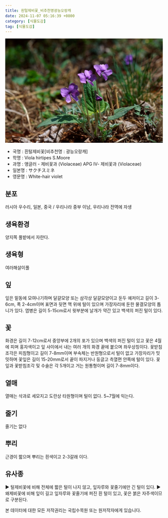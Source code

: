 ```yaml
---
title: 흰털제비꽃_비추천명광능오랑캐
date: 2024-11-07 05:16:39 +0800
category: [식물도감]
tag: [식물도감]
---
```




![흰털제비꽃[비추천명 : 광능오랑캐]](/assets/img/fileUpload/plants/basic/Violaceae/Viola/13560/13560_1_th2.jpg)
- 국명 : 흰털제비꽃[비추천명 : 광능오랑캐]
- 학명 : Viola hirtipes S.Moore
- 과명 : 앵글러 - 제비꽃과 (Violaceae) APG Ⅳ- 제비꽃과 (Violaceae)
- 일본명 : サクチスミネ
- 영문명 : White-hair violet


## 분포
러시아 우수리, 일본, 중국 / 우리나라 중부 이남, 우리나라 전역에 자생
## 생육환경
양지쪽 풀밭에서 자란다.
## 생육형
여러해살이풀 
## 잎
잎은 밑동에 모여나기하며 달걀모양 또는 삼각상 달걀모양이고 둔두 예저이고 길이 3-6cm, 폭 2-4cm이며 표면과 뒷면 맥 위에 털이 있으며 가장자리에 둔한 물결모양의 톱니가 있다. 엽병은 길이 5-15cm로서 윗부분에 날개가 약간 있고 백색의 퍼진 털이 있다.
## 꽃
화경은 길이 7-12cm로서 중앙부에 2개의 포가 있으며 백색의 퍼진 털이 있고 꽃은 4월에 피며 홍자색이고 잎 사이에서 내는 여러 개의 화경 끝에 붙으며 좌우상칭이다. 꽃받침조각은 피침형이고 길이 7-8mm이며 부속체는 반원형으로서 털이 없고 가장자리가 밋밋하며 꽃잎은 길이 15-20mm로서 끝이 파지거나 둥글고 측열편 안쪽에 털이 있다.  꽃잎과 꽃받침조각 및 수술은 각 5개이고 거는 원통형이며 길이 7-8mm이다.
## 열매
열매는 삭과로 세모지고 도란상 타원형이며 털이 없다. 5~7월에 익는다. 
## 줄기
줄기는 없다
## 뿌리
근경이 짧으며 뿌리는 흰색이고 2-3갈래 이다.
## 유사종
▶ 털제비꽃에 비해 전체에 짧은 털이 나지 않고, 잎자루와 꽃줄기에만 긴 털이 있다.
▶ 왜제비꽃에 비해 잎이 길고 잎자루와 꽃줄기에 퍼진 흰 털이 있고, 꽃은 붉은 자주색이므로 구분된다. 






본 데이터에 대한 모든 저작권리는 국립수목원 또는 원저작자에게 있습니다.
